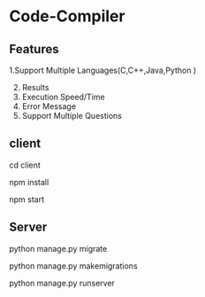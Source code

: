 # Code-Compiler
## Features ##
1.Support Multiple Languages(C,C++,Java,Python )

2. Results
3. Execution Speed/Time
4. Error Message
5. Support Multiple Questions
## client ##
cd client

npm install

npm start
## Server ##
python manage.py migrate

python manage.py makemigrations

python manage.py runserver
